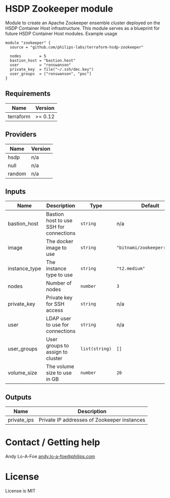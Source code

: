 # HSDP Zookeeper module

Module to create an Apache Zookeeper ensemble cluster deployed
on the HSDP Container Host infrastructure. This module serves as a 
blueprint for future HSDP Container Host modules. Example usage

```hcl
module "zookeeper" {
  source = "github.com/philips-labs/terraform-hsdp-zookeeper"

  nodes        = 5
  bastion_host = "bastion.host"
  user         = "ronswanson"
  private_key  = file("~/.ssh/dec.key")
  user_groups  = ["ronswanson", "poc"]
}
```

## Requirements

| Name | Version |
|------|---------|
| terraform | >= 0.12 |

## Providers

| Name | Version |
|------|---------|
| hsdp | n/a |
| null | n/a |
| random | n/a |

## Inputs

| Name | Description | Type | Default | Required |
|------|-------------|------|---------|:--------:|
| bastion\_host | Bastion host to use SSH for connections | `string` | n/a | yes |
| image | The docker image to use | `string` | `"bitnami/zookeeper:latest"` | no |
| instance\_type | The instance type to use | `string` | `"t2.medium"` | no |
| nodes | Number of nodes | `number` | `3` | no |
| private\_key | Private key for SSH access | `string` | n/a | yes |
| user | LDAP user to use for connections | `string` | n/a | yes |
| user\_groups | User groups to assign to cluster | `list(string)` | `[]` | no |
| volume\_size | The volume size to use in GB | `number` | `20` | no |

## Outputs

| Name | Description |
|------|-------------|
| private\_ips | Private IP addresses of Zookeeper instances |

# Contact / Getting help

Andy Lo-A-Foe <andy.lo-a-foe@philips.com>

# License

License is MIT
